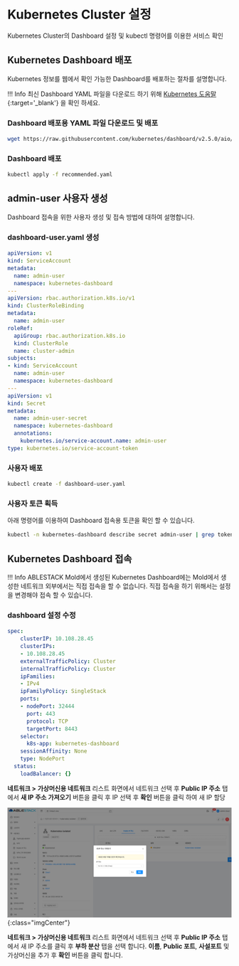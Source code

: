 # Kubernetes Cluster 설정

Kubernetes Cluster의 Dashboard 설정 및 kubectl 명령어를 이용한 서비스 확인

## Kubernetes Dashboard 배포

Kubernetes 정보를 웹에서 확인 가능한 Dashboard를 배포하는 절차를 설명합니다.

!!! Info
    최신 Dashboard YAML 파일을 다운로드 하기 위해
    [Kubernetes 도움말](https://kubernetes.io/ko/docs/tasks/access-application-cluster/web-ui-dashboard/){:target='\_blank'} 을
    확인 하세요.

### Dashboard 배포용 YAML 파일 다운로드 및 배포

```bash
wget https://raw.githubusercontent.com/kubernetes/dashboard/v2.5.0/aio/deploy/recommended.yaml
```

### Dashboard 배포

```bash
kubectl apply -f recommended.yaml
```

## admin-user 사용자 생성

Dashboard 접속을 위한 사용자 생성 및 접속 방법에 대하여 설명합니다.

### dashboard-user.yaml 생성

```yaml  title="sudo vi dashboard-user.yaml" linenums="1"
apiVersion: v1
kind: ServiceAccount
metadata:
  name: admin-user
  namespace: kubernetes-dashboard
---
apiVersion: rbac.authorization.k8s.io/v1
kind: ClusterRoleBinding
metadata:
  name: admin-user
roleRef:
  apiGroup: rbac.authorization.k8s.io
  kind: ClusterRole
  name: cluster-admin
subjects:
- kind: ServiceAccount
  name: admin-user
  namespace: kubernetes-dashboard
---
apiVersion: v1
kind: Secret
metadata:
  name: admin-user-secret
  namespace: kubernetes-dashboard
  annotations:
    kubernetes.io/service-account.name: admin-user
type: kubernetes.io/service-account-token
```

### 사용자 배포

```bash
kubectl create -f dashboard-user.yaml
```

### 사용자 토큰 획득

아래 명령어를 이용하여 Dashboard 접속용 토큰을 확인 할 수 있습니다.

```bash
kubectl -n kubernetes-dashboard describe secret admin-user | grep token: | awk '{print $2}'
```

## Kubernetes Dashboard 접속

!!! Info
    ABLESTACK Mold에서 생성된 Kubernetes Dashboard에는 Mold에서 생성한 네트워크 외부에서는 직접 접속을 할 수 없습니다.
    직접 접속을 하기 위해서는 설정을 변경해야 접속 할 수 있습니다.

### dashboard 설정 수정

```yaml title="kubectl edit svc -n kubernetes-dashboard" linenums="1" hl_lines="11 18"
spec:
    clusterIP: 10.108.28.45
    clusterIPs:
    - 10.108.28.45
    externalTrafficPolicy: Cluster
    internalTrafficPolicy: Cluster
    ipFamilies:
    - IPv4
    ipFamilyPolicy: SingleStack
    ports:
    - nodePort: 32444
      port: 443
      protocol: TCP
      targetPort: 8443
    selector:
      k8s-app: kubernetes-dashboard
    sessionAffinity: None
    type: NodePort
  status:
    loadBalancer: {}
```

**네트워크 > 가상머신용 네트워크** 리스트 화면에서 네트워크 선택 후 **Public IP 주소** 탭에서 **새 IP 주소 가져오기** 버튼을 클릭 후 IP 선택 후 **확인** 버튼을 클릭 하여 새 IP 할당

![kubernetes-guide-kubernetes-cluster-setting-01](../../assets/images/kubernetes-guide-kubernetes-cluster-setting-01.png){:class="imgCenter"}

**네트워크 > 가상머신용 네트워크** 리스트 화면에서 네트워크 선택 후 **Public IP 주소** 탭에서 새 IP 주소를 클릭 후 **부하 분산** 탭을 선택 합니다.
    **이름**, **Public 포트**, **사설포트** 및 가상머신을 추가 후 **확인** 버튼을 클릭 합니다.